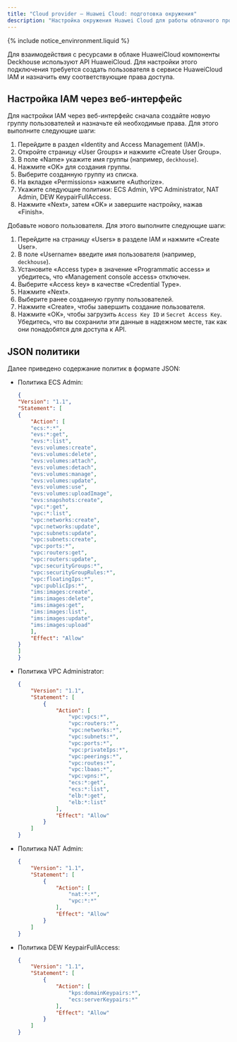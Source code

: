 ```yaml
---
title: "Cloud provider — Huawei Cloud: подготовка окружения"
description: "Настройка окружения Huawei Cloud для работы облачного провайдера Deckhouse."
---
```


{% include notice_envinronment.liquid %}

Для взаимодействия с ресурсами в облаке HuaweiCloud компоненты Deckhouse используют API HuaweiCloud. Для настройки этого подключения требуется создать пользователя в сервисе HuaweiCloud IAM и назначить ему соответствующие права доступа.

## Настройка IAM через веб-интерфейс

Для настройки IAM через веб-интерфейс сначала создайте новую группу пользователей и назначьте ей необходимые права. Для этого выполните следующие шаги:

1. Перейдите в раздел «Identity and Access Management (IAM)».
1. Откройте страницу «User Groups» и нажмите «Create User Group».
1. В поле «Name» укажите имя группы (например, `deckhouse`).
1. Нажмите «OK» для создания группы.
1. Выберите созданную группу из списка.
1. На вкладке «Permissions» нажмите «Authorize».
1. Укажите следующие политики: ECS Admin, VPC Administrator, NAT Admin, DEW KeypairFullAccess.
1. Нажмите «Next», затем «OK» и завершите настройку, нажав «Finish».

Добавьте нового пользователя. Для этого выполните следующие шаги:

1. Перейдите на страницу «Users» в разделе IAM и нажмите «Create User».
1. В поле «Username» введите имя пользователя (например, `deckhouse`).
1. Установите «Access type» в значение «Programmatic access» и убедитесь, что «Management console access» отключен.
1. Выберите «Access key» в качестве «Credential Type».
1. Нажмите «Next».
1. Выберите ранее созданную группу пользователей.
1. Нажмите «Create», чтобы завершить создание пользователя.
1. Нажмите «OK», чтобы загрузить `Access Key ID` и `Secret Access Key`. Убедитесь, что вы сохранили эти данные в надежном месте, так как они понадобятся для доступа к API.

## JSON политики

Далее приведено содержание политик в формате JSON:

- Политика ECS Admin:

  ```json
  {
  "Version": "1.1",
  "Statement": [
  {
      "Action": [
      "ecs:*:*",
      "evs:*:get",
      "evs:*:list",
      "evs:volumes:create",
      "evs:volumes:delete",
      "evs:volumes:attach",
      "evs:volumes:detach",
      "evs:volumes:manage",
      "evs:volumes:update",
      "evs:volumes:use",
      "evs:volumes:uploadImage",
      "evs:snapshots:create",
      "vpc:*:get",
      "vpc:*:list",
      "vpc:networks:create",
      "vpc:networks:update",
      "vpc:subnets:update",
      "vpc:subnets:create",
      "vpc:ports:*",
      "vpc:routers:get",
      "vpc:routers:update",
      "vpc:securityGroups:*",
      "vpc:securityGroupRules:*",
      "vpc:floatingIps:*",
      "vpc:publicIps:*",
      "ims:images:create",
      "ims:images:delete",
      "ims:images:get",
      "ims:images:list",
      "ims:images:update",
      "ims:images:upload"
      ],
      "Effect": "Allow"
  }
  ]
  }
  ```

- Политика VPC Administrator:

  ```json
  {
      "Version": "1.1",
      "Statement": [
          {
              "Action": [
                  "vpc:vpcs:*",
                  "vpc:routers:*",
                  "vpc:networks:*",
                  "vpc:subnets:*",
                  "vpc:ports:*",
                  "vpc:privateIps:*",
                  "vpc:peerings:*",
                  "vpc:routes:*",
                  "vpc:lbaas:*",
                  "vpc:vpns:*",
                  "ecs:*:get",
                  "ecs:*:list",
                  "elb:*:get",
                  "elb:*:list"
              ],
              "Effect": "Allow"
          }
      ]
  }
  ```

- Политика NAT Admin:

  ```json
  {
      "Version": "1.1",
      "Statement": [
          {
              "Action": [
                  "nat:*:*",
                  "vpc:*:*"
              ],
              "Effect": "Allow"
          }
      ]
  }
  ```

- Политика DEW KeypairFullAccess:

  ```json
  {
      "Version": "1.1",
      "Statement": [
          {
              "Action": [
                  "kps:domainKeypairs:*",
                  "ecs:serverKeypairs:*"
              ],
              "Effect": "Allow"
          }
      ]
  }
  ```
